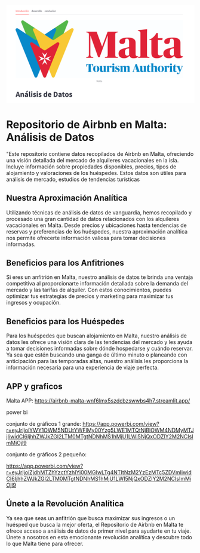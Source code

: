 ![Logo de Markdown](https://github.com/NicholasSerrano/Airbnb-Malta/blob/main/Captura%20de%20pantalla%202024-05-07%20173018.png)

# Repositorio de Airbnb en Malta: Análisis de Datos
"Este repositorio contiene datos recopilados de Airbnb en Malta, ofreciendo una visión detallada del mercado de alquileres vacacionales en la isla. Incluye información sobre propiedades disponibles, precios, tipos de alojamiento y valoraciones de los huéspedes. Estos datos son útiles para análisis de mercado, estudios de tendencias turísticas 

## Nuestra Aproximación Analítica

Utilizando técnicas de análisis de datos de vanguardia, hemos recopilado y procesado una gran cantidad de datos relacionados con los alquileres vacacionales en Malta. Desde precios y ubicaciones hasta tendencias de reservas y preferencias de los huéspedes, nuestra aproximación analítica nos permite ofrecerte información valiosa para tomar decisiones informadas.

## Beneficios para los Anfitriones

Si eres un anfitrión en Malta, nuestro análisis de datos te brinda una ventaja competitiva al proporcionarte información detallada sobre la demanda del mercado y las tarifas de alquiler. Con estos conocimientos, puedes optimizar tus estrategias de precios y marketing para maximizar tus ingresos y ocupación.

## Beneficios para los Huéspedes

Para los huéspedes que buscan alojamiento en Malta, nuestro análisis de datos les ofrece una visión clara de las tendencias del mercado y les ayuda a tomar decisiones informadas sobre dónde hospedarse y cuándo reservar. Ya sea que estén buscando una ganga de último minuto o planeando con anticipación para las temporadas altas, nuestro análisis les proporciona la información necesaria para una experiencia de viaje perfecta.

## APP y graficos

Malta APP: https://airbnb-malta-wnf6lmx5szdcbzswwbs4h7.streamlit.app/

power bi

conjunto de gráficos 1 grande:
https://app.powerbi.com/view?r=eyJrIjoiYWY1OWM5NDUtYWFlMy00Yzg5LWE1MTQtNjBlOWM4NDMyMTJjIiwidCI6IjhhZWJkZGI2LTM0MTgtNDNhMS1hMjU1LWI5NjQxODZlY2M2NCIsImMiOjl9

conjunto de gráficos 2 pequeño:

https://app.powerbi.com/view?r=eyJrIjoiZjdhMTZhYzctYzhlYi00MGIwLTg4NTItNzM2YzEzMTc5ZDVmIiwidCI6IjhhZWJkZGI2LTM0MTgtNDNhMS1hMjU1LWI5NjQxODZlY2M2NCIsImMiOjl9

## Únete a la Revolución Analítica

Ya sea que seas un anfitrión que busca maximizar sus ingresos o un huésped que busca la mejor oferta, el Repositorio de Airbnb en Malta te ofrece acceso a análisis de datos de primer nivel para ayudarte en tu viaje. Únete a nosotros en esta emocionante revolución analítica y descubre todo lo que Malta tiene para ofrecer.
